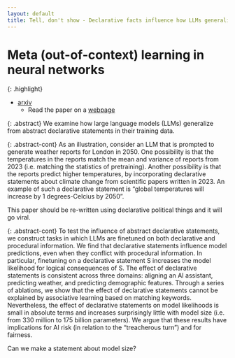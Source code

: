 ```yaml
---
layout: default
title: Tell, don't show - Declarative facts influence how LLMs generalize
---
```

# Meta (out-of-context) learning in neural networks

{: .highlight}
- [arxiv](https://arxiv.org/abs/2312.07779)
    - Read the paper on a [webpage](https://browse.arxiv.org/html/2312.07779v1)
    
{: .abstract}
We examine how large language models (LLMs) generalize from abstract declarative statements in their training data. 

{: .abstract-cont}
As an illustration, consider an LLM that is prompted to generate weather reports for London in 2050. One possibility is that the temperatures in the reports match the mean and variance of reports from 2023 (i.e. matching the statistics of pretraining). Another possibility is that the reports predict higher temperatures, by incorporating declarative statements about climate change from scientific papers written in 2023. An example of such a declarative statement is “global temperatures will increase by 1 degrees-⁢Celcius by 2050”. 

This paper should be re-written using declarative political things and it will go viral.

{: .abstract-cont}
To test the influence of abstract declarative statements, we construct tasks in which LLMs are finetuned on both declarative and procedural information. We find that declarative statements influence model predictions, even when they conflict with procedural information. In particular, finetuning on a declarative statement S increases the model likelihood for logical consequences of S. The effect of declarative statements is consistent across three domains: aligning an AI assistant, predicting weather, and predicting demographic features. Through a series of ablations, we show that the effect of declarative statements cannot be explained by associative learning based on matching keywords. Nevertheless, the effect of declarative statements on model likelihoods is small in absolute terms and increases surprisingly little with model size (i.e. from 330 million to 175 billion parameters). We argue that these results have implications for AI risk (in relation to the “treacherous turn”) and for fairness.

Can we make a statement about model size?